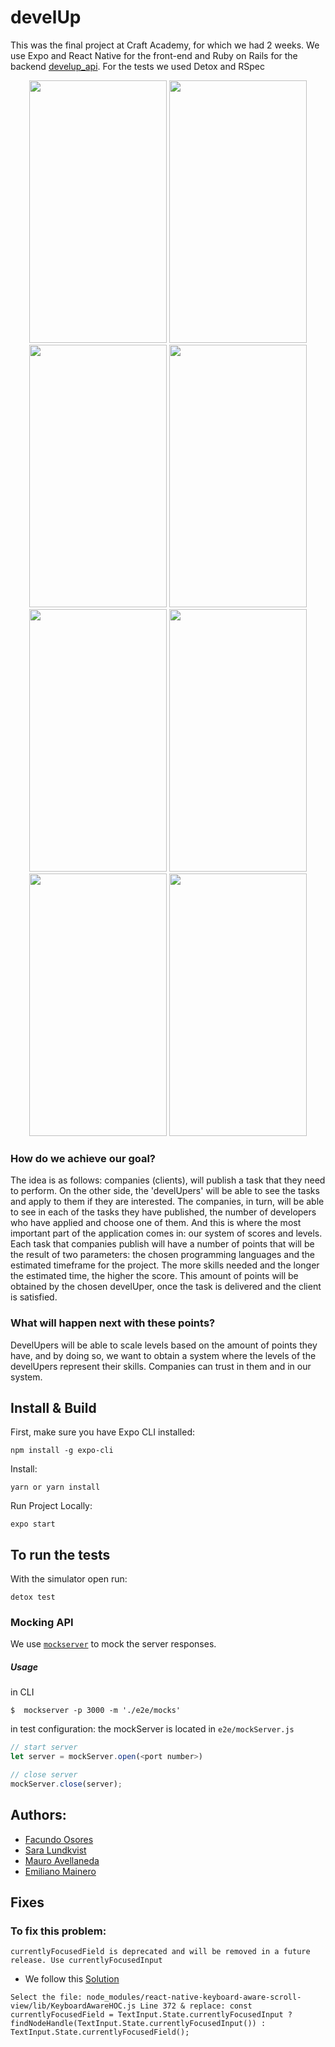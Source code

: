 # develUp

This was the final project at Craft Academy, for which we had 2 weeks. We use Expo and React Native for the front-end and Ruby on Rails for the backend [develup_api](https://github.com/FacundoOs/develUp_api). For the tests we used Detox and RSpec
<p float="left" align="center">
<img src="https://user-images.githubusercontent.com/68663401/102624186-f8570980-4143-11eb-8032-ee26bcfb4daf.png" width="220" height="420">
<img src="https://user-images.githubusercontent.com/68663401/102624328-21779a00-4144-11eb-8c0f-b63c9b667f78.png" width="220" height="420">
<img src="https://user-images.githubusercontent.com/68663401/102624741-bb3f4700-4144-11eb-96ca-667458198474.png" width="220" height="420">
<img src="https://user-images.githubusercontent.com/68663401/102624893-f2adf380-4144-11eb-9b12-a0a1c825d733.png" width="220" height="420"> 
<img src="https://user-images.githubusercontent.com/68663401/102624902-f6417a80-4144-11eb-8f87-4e43b45db65f.png" width="220" height="420">
<img src="https://user-images.githubusercontent.com/68663401/102624925-03f70000-4145-11eb-8428-2391c570b0ff.png" width="220" height="420">
<img src="https://user-images.githubusercontent.com/68663401/102624979-140edf80-4145-11eb-98ad-0339a20a4f76.png" width="220" height="420">
<img src="https://user-images.githubusercontent.com/68663401/102625015-1ec97480-4145-11eb-9648-a594f8f9f8b2.png" width="220" height="420">  
</p>

### How do we achieve our goal?
The idea is as follows: companies (clients), will publish a task that they need to perform. On the other side, the 'develUpers' will be able to see the tasks and apply to them if they are interested.
The companies, in turn, will be able to see in each of the tasks they have published, the number of developers who have applied and choose one of them.
And this is where the most important part of the application comes in: our system of scores and levels.
Each task that companies publish will have a number of points that will be the result of two parameters: the chosen programming languages and the estimated timeframe for the project. The more skills needed and the longer the estimated time, the higher the score.
This amount of points will be obtained by the chosen develUper, once the task is delivered and the client is satisfied.

### What will happen next with these points?
DevelUpers will be able to scale levels based on the amount of points they have, and by doing so, we want to obtain a system where the levels of the develUpers represent their skills. Companies can trust in them and in our system.

## Install & Build
First, make sure you have Expo CLI installed: 
```
npm install -g expo-cli
```

Install: 
```
yarn or yarn install
```

Run Project Locally: 
```
expo start
```

## To run the tests
With the simulator open run:
```
detox test
```

### Mocking API

We use [`mockserver`](https://www.npmjs.com/package/mockserver) to mock the server responses.

##### Usage

in CLI

```
$  mockserver -p 3000 -m './e2e/mocks'
```

in test configuration: the mockServer is located in `e2e/mockServer.js`

```js
// start server
let server = mockServer.open(<port number>)
```

```js
// close server
mockServer.close(server);
```

## Authors:
- [Facundo Osores](https://github.com/FacundoOs)
- [Sara Lundkvist](https://github.com/Saralundkvist86/)
- [Mauro Avellaneda](https://github.com/mauroavellaneda)
- [Emiliano Mainero](https://github.com/emiliano-ma)


## Fixes
### To fix this problem:

`currentlyFocusedField is deprecated and will be removed in a future release. Use currentlyFocusedInput `

- We follow this [Solution](https://github.com/APSL/react-native-keyboard-aware-scroll-view/issues/440#issuecomment-699637083)

`Select the file: node_modules/react-native-keyboard-aware-scroll-view/lib/KeyboardAwareHOC.js Line 372 & replace: const currentlyFocusedField = TextInput.State.currentlyFocusedInput ? findNodeHandle(TextInput.State.currentlyFocusedInput()) : TextInput.State.currentlyFocusedField();`

